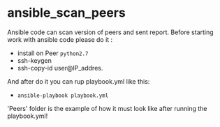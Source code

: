 # ansible_scan_peers
Ansible code can scan version of peers and sent report.
Before starting work with ansible code please do it :
- install on Peer `python2.7`
- ssh-keygen
- ssh-copy-id user@IP_addres.

And after do it you can rup playbook.yml like this:
- `ansible-playbook playbook.yml`

'Peers' folder is the example of how it must look like after running the playbook.yml!
